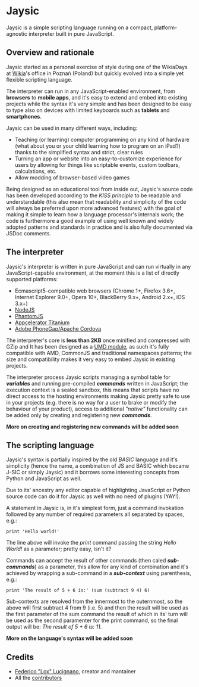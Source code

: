 Jaysic
======

Jaysic is a simple scripting language running on a compact, platform-agnostic interpreter built in pure JavaScript.


Overview and rationale
----------------------

Jaysic started as a personal exercise of style during one of the WikiaDays at [Wikia](http://www.wikia.com)'s office in
Poznań (Poland) but quickly evolved into a simple yet flexible scripting language.

The interpreter can run in any JavaScript-enabled environment, from **browsers** to **mobile apps**, and it's easy to
extend and embed into existing projects while the syntax it's very simple and has been designed to be easy to type also
on devices with limited keyboards such as **tablets** and **smartphones**.

Jaysic can be used in many different ways, including:
*	Teaching (or learning) computer programming on any kind of hardware (what about you or your child learning how to
	program on an iPad?) thanks to the simplified syntax and strict, clear rules
*	Turning an app or website into an easy-to-customize experience for users by allowing for things like scriptable
	events, custom toolbars, calculations, etc.
*	Allow modding of browser-based video games

Being designed as an educational tool from inside out, Jaysic's source code has been developed according to the
*KISS principle* to be readable and understandable (this also mean that readability and simplicity of the code
will always be preferred upon more advanced features) with the goal of making it simple to learn how a language
processor's internals work; the code is furthermore a good example of using well known and widely adopted patterns and
standards in practice and is also fully documented via JSDoc comments.

The interpreter
---------------

Jaysic's interpreter is written in pure JavaScript and can run virtually in any JavaScript-capable environment, at the
moment this is a list of directly supported platforms:

*	Ecmascript5-compatible web browsers (Chrome 1+, Firefox 3.6+, Internet Explorer 9.0+, Opera 10+, BlackBerry 9.x+,
	Android 2.x+, iOS 3.x+)
*	[NodeJS](http://nodejs.org)
*	[PhantomJS](http://phantomjs.org)
*	[Appcelerator Titanium](http://www.appcelerator.com)
*	[Adobe PhoneGap/Apache Cordova](http://incubator.apache.org/cordova)

The interpreter's core is **less than 2KB** once minified and compressed with GZip and It has been designed as a
[UMD module](https://github.com/umdjs/umd), as such it's fully compatible with AMD, CommonJS and traditional
namespaces patterns; the size and compatibility makes it very easy to embed Jaysic in existing projects.

The interpreter process Jaysic scripts managing a symbol table for ***variables*** and running pre-compiled ***commands***
written in JavaScript; the execution context is a sealed sandbox, this means that scripts have no direct access to the
hosting environments making Jaysic pretty safe to use in your projects (e.g. there is no way for a user to brake or
modify the behaviour of your product), access to additional *"native"* functionality can be added only by creating
and registering new ***commands***.

**More on creating and registering new commands will be added soon**


The scripting language
----------------------

Jaysic's syntax is partially inspired by the old *BASIC* language and it's simplicity
(hence the name, a combination of JS and BASIC which became J-SIC or simply Jaysic) and it
borrows some interesting concepts from Python and JavaScript as well.

Due to its' ancestry any editor capable of highlighting JavaScript or Python source code can do it for Jaysic as well
with no need of plugins (YAY!).

A statement in Jaysic is, in it's simplest form, just a command invokation followed by any
number of required parameters all separated by spaces, e.g.:

```
print 'Hello world!'
```

The line above will invoke the *print* command passing the string *Hello World!* as a parameter;
pretty easy, isn't it?

Commands can accept the result of other commands (then caled ***sub-commands***) as a parameter, this allow for any
kind of combination and it's achieved by wrapping a sub-command in a ***sub-context*** using parenthesis, e.g.:

```
print 'The result of 5 + 6 is:' (sum (subtract 9 4) 6)
```

Sub-contexts are resolved from the innermost to the outernmost, so the above will first subtract 4 from 9 (i.e. 5) and
then the result will be used as the first parameter of the sum command the result of which in its' turn will be used
as the second paramenter for the print command, so the final output will be: *The result of 5 + 6 is: 11*.

**More on the language's syntax will be added soon**


Credits
-------

*	[Federico "Lox" Lucignano](http://plus.ly/federico.lox "Google profile"), creator and mantainer
*	All the [contributors](http://github.com/federico-lox/Jaysic/contributors "Jaysic contributors at GitHub")